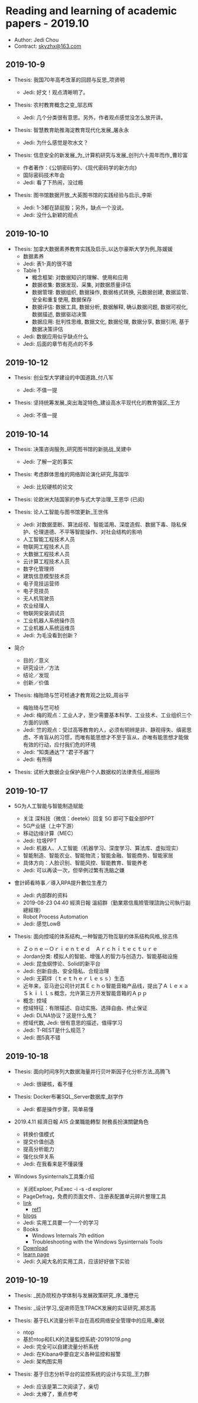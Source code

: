# Reading and learning of academic papers - 2019.10

* Author: Jedi Chou
* Contract: skyzhx@163.com

## 2019-10-9

* Thesis: 我国70年高考改革的回顾与反思_项贤明
  * Jedi: 好文！观点清晰明了。

* Thesis: 农村教育概念之变_邬志辉
  * Jedi: 几个分类很有意思。另外，作者观点感觉没怎么放开讲。

* Thesis: 智慧教育助推海淀教育现代化发展_屠永永
  * Jedi: 为什么感觉是吹水文？

* Thesis: 信息安全的新发展_为_计算机研究与发展_创刊六十周年而作_曹珍富
  * 作者著作：《公钥密码学》、《现代密码学的新方向》
  * 国际密码技术年会
  * Jedi: 看了下热闹，没过瘾

* Thesis: 图书馆数据开放_大英图书馆的实践经验与启示_李斯
  * Jedi: 1-3都在舔屁股；另外，缺点一个没说。
  * Jedi: 没什么新颖的观点

## 2019-10-10

* Thesis: 加拿大数据素养教育实践及启示_以达尔豪斯大学为例_陈媛媛
  * 数据素养
  * Jedi: 表1-真的很不错
  * Table 1
    * 概念框架: 对数据知识的理解、使用和应用
    * 数据收集: 数据发现、采集, 对数据质量评估
    * 数据管理: 数据组织, 数据操作, 数据格式转换, 元数据创建, 数据监管、安全和重复使用, 数据保存
    * 数据评估: 数据工具, 数据分析, 数据解释, 确认数据问题, 数据可视化, 数据描述, 数据驱动决策
    * 数据应用: 批判性思维, 数据文化, 数据伦理, 数据分享, 数据引用, 基于数据决策评估
  * Jedi: 数据应用似乎缺点什么
  * Jedi: 后面的章节有亮点的不多

## 2019-10-12

* Thesis: 创业型大学建设的中国道路_付八军
  * Jedi: 不值一提

* Thesis: 坚持统筹发展_突出海淀特色_建设高水平现代化的教育强区_王方
  * Jedi: 不值一提

## 2019-10-14

* Thesis: 决策咨询服务_研究图书馆的新挑战_吴建中
  * Jedi: 了解一定的事实

* Thesis: 考虑群体思维的网络舆论演化研究_陈国华
  * Jedi: 比较硬核的论文

* Thesis: 论欧洲大陆国家的参与式大学治理_王恩华 (已阅)
* Thesis: 论人工智能与图书馆更新_王世伟
  * Jedi: 对数据垄断、算法歧视、智能滥用、深度造假、数据下毒、隐私保护、伦理道德、不平等智能操作、对社会结构的影响
  * 人工智能工程技术人员
  * 物联网工程技术人员
  * 大数据工程技术人员
  * 云计算工程技术人员
  * 数字化管理师
  * 建筑信息模型技术员
  * 电子竞技运营师
  * 电子竞技员
  * 无人机驾驶员
  * 农业经理人
  * 物联网安装调试员
  * 工业机器人系统操作员
  * 工业机器人系统运维员
  * Jedi: 为毛没看到创新？

* 简介
  * 目的／意义
  * 研究设计／方法
  * 结论／发现
  * 创新／价值

* Thesis: 梅贻琦与竺可桢通才教育观之比较_周谷平
  * 梅贻琦与竺可桢
  * Jedi: 梅的观点：工业人才，至少需要基本科学、工业技术、工业组织三个方面的训练
  * Jedi: 竺的观点：受过高等教育的人，必须有明辨是非、静观得失、缜密思虑、不肯盲从的习惯，而唯有能思想才不至于盲从，亦唯有能思想才能做有效的行动，应付我们危的环境
  * Jedi: “知类通达”? “君子不器”?
  * Jedi: 有所得

* Thesis: 试析大数据企业保护用户个人数据权的法律责任_相丽玲

## 2019-10-17

* 5G为人工智能与智能制造赋能
  * 关注 深科技（微信：deetek）回复 5G 即可下载全部PPT
  * 5G产业链（上中下游）
  * 移动边缘计算（MEC）
  * Jedi: 垃圾PPT
  * Jedi: 机器人、人工智能（机器学习、深度学习、算法库、虚拟现实）
  * 智能制造、智能农业、智能物流；智能金融、智能商务、智能家居
  * 具体方向：人脸识别、智能风控、智能教育、智能养老
  * Jedi: 可以再读一次，但举例过繁有洗脑之嫌

* 會計師看時事／導入RPA提升數位生產力
  * Jedi: 内部群的资料
  * 2019-08-23 04:40 經濟日報 溫紹群（勤業眾信風險管理諮詢公司執行副總經理）
  * Robot Process Automation
  * Jedi: 感觉LowB

* Thesis: 面向控域的体系结构_一种智能万物互联的体系结构风格_徐志伟
  * Ｚｏｎｅ－Ｏｒｉｅｎｔｅｄ　Ａｒｃｈｉｔｅｃｔｕｒｅ
  * Jordan分类: 模拟人的智能、增强人的智力与创造力、智能基础设施
  * Jedi: 昆虫纲悖论、Solid的新平台
  * Jedi: 创新自由、安全隐私、合规治理
  * Jedi: 无羁绊（ｔｅｔｈｅｒｌｅｓｓ）生态
  * 近年来，亚马逊公司针对其Ｅｃｈｏ智能音箱产品线，提出了Ａｌｅｘａ　Ｓｋｉｌｌｓ概念，允许第三方开发智能音箱的Ａｐｐ
  * 概念: 控域
  * 控域特征：有限描述、自动实施、选择自由、终止保证
  * Jedi: DLNA协议？这是什么鬼？
  * 控域代数, Jedi: 很有意思的描述，值得学习
  * Jedi: T-REST是什么规范？
  * Jedi: 图5真不错

## 2019-10-18

* Thesis: 面向时间序列大数据海量并行贝叶斯因子化分析方法_高腾飞
  * Jedi: 很硬核，看不懂

* Thesis: Docker布署SQL_Server数据库_赵学作
  * Jedi: 都是操作步骤，简单易懂

* 2019.4.11 經濟日報 A15 企業職能轉型 財務長扮演關鍵角色
  * 转换价值模式
  * 提交价值创造
  * 提高分析能力
  * 强化伙伴关系
  * Jedi: 在我看来是不懂装懂

* Windows Sysinternals工具集介绍
  * 关闭Exploer, PsExec -i -s -d explorer
  * PageDefrag，免费的页面文件、注册表配置单元碎片整理工具
  * [link](http://www.microsoft.com/technet/sysinternals)
    * [ref1](https://github.com/zodiacon/WindowsInternals)
  * [blogs](http://blog.itecn.net)
  * Jedi: 实用工具要一个一个的学习
  * Books
    * Windows Internals 7th edition
    * Troubleshooting with the Windows Sysinternals Tools
  * [Download](https://docs.microsoft.com/zh-cn/sysinternals/downloads/)
  * [learn page](https://docs.microsoft.com/zh-cn/sysinternals/learn/)
  * Jedi: 久闻大名的实用工具，应该好好做下实验

## 2019-10-19

* Thesis: _民办院校办学体制与发展政策研究_序_潘懋元
* Thesis: _设计学习_促进师范生TPACK发展的实证研究_郑志高

* Thesis: 基于ELK流量分析平台在高校网络安全管理中的应用_秦锐
  * ntop
  * 基於ntop和ELK的流量監控系統-20191019.png
  * Jedi: 完全可以自建流量分析系统
  * Jedi: 在Kibana中要自定义各种监控和报警
  * Jedi: 架构图实用

* Thesis: 基于日志分析平台的监控系统的设计与实现_王力群
  * Jedi: 应该是第二次阅读了，亲切
  * Jedi: 太棒了，重点参考
